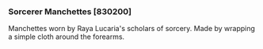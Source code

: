 ### Sorcerer Manchettes [830200]

Manchettes worn by Raya Lucaria's scholars of sorcery. Made by wrapping a simple cloth around the forearms.